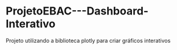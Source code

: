 # ProjetoEBAC---Dashboard-Interativo
Projeto utilizando a biblioteca plotly para criar gráficos interativos
